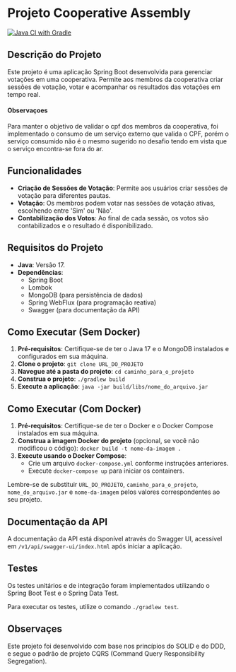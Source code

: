 # Projeto Cooperative Assembly
[![Java CI with Gradle](https://github.com/bsfraga/coop-assembly/actions/workflows/gradle.yml/badge.svg)](https://github.com/bsfraga/coop-assembly/actions/workflows/gradle.yml)
## Descrição do Projeto

Este projeto é uma aplicação Spring Boot desenvolvida para gerenciar votações em uma cooperativa. Permite aos membros da cooperativa criar sessões de votação, votar e acompanhar os resultados das votações em tempo real.

#### Observaçoes

Para manter o objetivo de validar o cpf dos membros da cooperativa, foi implementado o consumo de um serviço externo que valida o CPF, porém o serviço consumido não é o mesmo sugerido no desafio tendo em vista que o serviço encontra-se fora do ar.

## Funcionalidades

- **Criação de Sessões de Votação**: Permite aos usuários criar sessões de votação para diferentes pautas.
- **Votação**: Os membros podem votar nas sessões de votação ativas, escolhendo entre 'Sim' ou 'Não'.
- **Contabilização dos Votos**: Ao final de cada sessão, os votos são contabilizados e o resultado é disponibilizado.

## Requisitos do Projeto

- **Java**: Versão 17.
- **Dependências**:
  - Spring Boot
  - Lombok
  - MongoDB (para persistência de dados)
  - Spring WebFlux (para programação reativa)
  - Swagger (para documentação da API)

## Como Executar (Sem Docker)

1. **Pré-requisitos**: Certifique-se de ter o Java 17 e o MongoDB instalados e configurados em sua máquina.
2. **Clone o projeto**: `git clone URL_DO_PROJETO`
3. **Navegue até a pasta do projeto**: `cd caminho_para_o_projeto`
4. **Construa o projeto**: `./gradlew build`
5. **Execute a aplicação**: `java -jar build/libs/nome_do_arquivo.jar`

## Como Executar (Com Docker)

1. **Pré-requisitos**: Certifique-se de ter o Docker e o Docker Compose instalados em sua máquina.
2. **Construa a imagem Docker do projeto** (opcional, se você não modificou o código): `docker build -t nome-da-imagem .`
3. **Execute usando o Docker Compose**:
   - Crie um arquivo `docker-compose.yml` conforme instruções anteriores.
   - Execute `docker-compose up` para iniciar os containers.

Lembre-se de substituir `URL_DO_PROJETO`, `caminho_para_o_projeto`, `nome_do_arquivo.jar` e `nome-da-imagem` pelos valores correspondentes ao seu projeto.

## Documentação da API

A documentação da API está disponível através do Swagger UI, acessível em `/v1/api/swagger-ui/index.html` após iniciar a aplicação.

## Testes

Os testes unitários e de integração foram implementados utilizando o Spring Boot Test e o Spring Data Test.

Para executar os testes, utilize o comando `./gradlew test`.

## Observaçes

Este projeto foi desenvolvido com base nos princípios do SOLID e do DDD, e segue o padrão de projeto CQRS (Command Query Responsibility Segregation).


